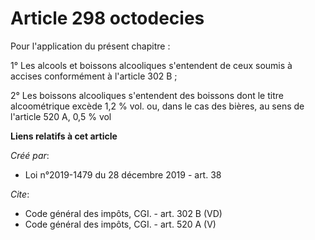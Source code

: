 # Article 298 octodecies

Pour l'application du présent chapitre : 

1° Les alcools et boissons alcooliques s'entendent de ceux soumis à accises conformément à l'article 302 B ; 

2° Les boissons alcooliques s'entendent des boissons dont le titre alcoométrique excède 1,2 % vol. ou, dans le cas des
bières, au sens de l'article 520 A, 0,5 % vol

**Liens relatifs à cet article**

_Créé par_:

  - Loi n°2019-1479 du 28 décembre 2019 - art. 38

_Cite_:

  - Code général des impôts, CGI. - art. 302 B (VD)
  - Code général des impôts, CGI. - art. 520 A (V)
